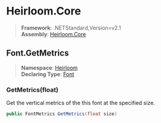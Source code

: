 # Heirloom.Core

> **Framework**: .NETStandard,Version=v2.1  
> **Assembly**: [Heirloom.Core][0]  

## Font.GetMetrics

> **Namespace**: [Heirloom][0]  
> **Declaring Type**: [Font][1]  

### GetMetrics(float)

Get the vertical metrics of the this font at the specified size.

```cs
public FontMetrics GetMetrics(float size)
```

[0]: ../../../Heirloom.Core.md
[1]: ../Font.md
